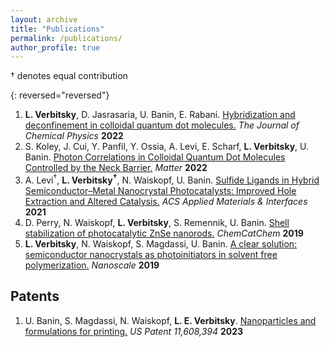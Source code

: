 ```yaml
---
layout: archive
title: "Publications"
permalink: /publications/
author_profile: true
---
```

† denotes equal contribution

{: reversed="reversed"}
1. **L. Verbitsky**, D. Jasrasaria, U. Banin, E. Rabani. [Hybridization and deconfinement in colloidal quantum dot molecules.](https://dx.doi.org/10.1063/5.0112443) *The Journal of Chemical Physics* **2022**
1. S. Koley, J. Cui, Y. Panfil, Y. Ossia, A. Levi, E. Scharf, **L. Verbitsky**, U. Banin. [Photon Correlations in Colloidal Quantum Dot Molecules Controlled by the Neck Barrier.](https://dx.doi.org/10.1016/j.matt.2022.07.032) *Matter* **2022**
1. A. Levi<sup>†</sup>, **L. Verbitsky<sup>†</sup>**, N. Waiskopf, U. Banin. [Sulfide Ligands in Hybrid Semiconductor–Metal Nanocrystal Photocatalysts: Improved Hole Extraction and Altered Catalysis.](https://dx.doi.org/10.1021/acsami.1c17304) *ACS Applied Materials & Interfaces* **2021**
1. D. Perry, N. Waiskopf, **L. Verbitsky**, S. Remennik, U. Banin. [Shell stabilization of photocatalytic ZnSe nanorods.](https://dx.doi.org/10.1002/cctc.201901190) *ChemCatChem* **2019**
1. **L. Verbitsky**, N. Waiskopf, S. Magdassi, U. Banin. [A clear solution: semiconductor nanocrystals as photoinitiators in solvent free polymerization.](https://dx.doi.org/10.1039/C9NR03086G) *Nanoscale* **2019**

## Patents

1. U. Banin, S. Magdassi, N. Waiskopf, **L. E. Verbitsky**. [Nanoparticles and formulations for printing.](https://patents.google.com/patent/US11608394B2/) *US Patent 11,608,394* **2023**

